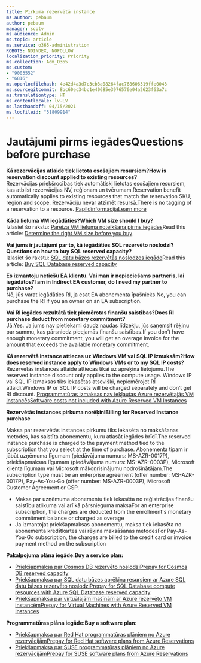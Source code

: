 ```yaml
---
title: Pirkuma rezervētā instance
ms.author: pebaum
author: pebaum
manager: scotv
ms.audience: Admin
ms.topic: article
ms.service: o365-administration
ROBOTS: NOINDEX, NOFOLLOW
localization_priority: Priority
ms.collection: Adm_O365
ms.custom:
- "9003552"
- "6816"
ms.openlocfilehash: 4e42d4a3d7c3cb3a08264fac768606319ffe0043
ms.sourcegitcommit: 8bc60ec34bc1e40685e3976576e04a2623f63a7c
ms.translationtype: HT
ms.contentlocale: lv-LV
ms.lasthandoff: 04/15/2021
ms.locfileid: "51809914"
---
```

# <a name="questions-before-purchase"></a><span data-ttu-id="6fd54-102">Jautājumi pirms iegādes</span><span class="sxs-lookup"><span data-stu-id="6fd54-102">Questions before purchase</span></span>

<span data-ttu-id="6fd54-103">**Kā rezervācijas atlaide tiek lietota esošajiem resursiem?**</span><span class="sxs-lookup"><span data-stu-id="6fd54-103">**How is reservation discount applied to existing resources?**</span></span>  
<span data-ttu-id="6fd54-104">Rezervācijas priekšrocības tiek automātiski lietotas esošajiem resursiem, kas atbilst rezervācijas NV, reģionam un tvērumam.</span><span class="sxs-lookup"><span data-stu-id="6fd54-104">Reservation benefit automatically applies to existing resources that match the reservation SKU, region and scope.</span></span> <span data-ttu-id="6fd54-105">Rezervāciju nevar atzīmēt resursā.</span><span class="sxs-lookup"><span data-stu-id="6fd54-105">There is no tagging of a reservation to a resource.</span></span> [<span data-ttu-id="6fd54-106">Papildinformācija</span><span class="sxs-lookup"><span data-stu-id="6fd54-106">Learn more</span></span>](https://docs.microsoft.com/azure/cost-management-billing/reservations/save-compute-costs-reservations?WT.mc_id=Portal-Microsoft_Azure_Support#how-reservation-discount-is-applied) 

<span data-ttu-id="6fd54-107">**Kāda lieluma VM iegādāties?**</span><span class="sxs-lookup"><span data-stu-id="6fd54-107">**Which VM size should I buy?**</span></span>  
<span data-ttu-id="6fd54-108">Izlasiet šo rakstu: [Pareiza VM lieluma noteikšana pirms iegādes](https://docs.microsoft.com/azure/virtual-machines/windows/prepay-reserved-vm-instances?toc=/azure/billing/TOC.json&WT.mc_id=Portal-Microsoft_Azure_Support#determine-the-right-vm-size-before-you-buy)</span><span class="sxs-lookup"><span data-stu-id="6fd54-108">Read this article: [Determine the right VM size before you buy](https://docs.microsoft.com/azure/virtual-machines/windows/prepay-reserved-vm-instances?toc=/azure/billing/TOC.json&WT.mc_id=Portal-Microsoft_Azure_Support#determine-the-right-vm-size-before-you-buy)</span></span>

<span data-ttu-id="6fd54-109">**Vai jums ir jautājumi par to, kā iegādāties SQL rezervēto noslodzi?**</span><span class="sxs-lookup"><span data-stu-id="6fd54-109">**Questions on how to buy SQL reserved capacity?**</span></span>  
<span data-ttu-id="6fd54-110">Izlasiet šo rakstu: [SQL datu bāzes rezervētās noslodzes iegāde](https://docs.microsoft.com/azure/sql-database/sql-database-reserved-capacity?toc=/azure/billing/TOC.json&WT.mc_id=Portal-Microsoft_Azure_Support#buy-sql-database-reserved-capacity)</span><span class="sxs-lookup"><span data-stu-id="6fd54-110">Read this article: [Buy SQL Database reserved capacity](https://docs.microsoft.com/azure/sql-database/sql-database-reserved-capacity?toc=/azure/billing/TOC.json&WT.mc_id=Portal-Microsoft_Azure_Support#buy-sql-database-reserved-capacity)</span></span>

<span data-ttu-id="6fd54-111">**Es izmantoju netiešu EA klientu. Vai man ir nepieciešams partneris, lai iegādātos?**</span><span class="sxs-lookup"><span data-stu-id="6fd54-111">**I am in Indirect EA customer, do I need my partner to purchase?**</span></span>  
<span data-ttu-id="6fd54-112">Nē, jūs varat iegādāties RI, ja esat EA abonementa īpašnieks.</span><span class="sxs-lookup"><span data-stu-id="6fd54-112">No, you can purchase the RI if you an owner on an EA subscription.</span></span>

<span data-ttu-id="6fd54-113">**Vai RI iegādes rezultātā tiek piemērotas finanšu saistības?**</span><span class="sxs-lookup"><span data-stu-id="6fd54-113">**Does RI purchase deduct from monetary commitment?**</span></span>  
<span data-ttu-id="6fd54-114">Jā.</span><span class="sxs-lookup"><span data-stu-id="6fd54-114">Yes.</span></span> <span data-ttu-id="6fd54-115">Ja jums nav pietiekami daudz naudas līdzekļu, jūs saņemsit rēķinu par summu, kas pārsniedz pieejamās finanšu saistības.</span><span class="sxs-lookup"><span data-stu-id="6fd54-115">If you don’t have enough monetary commitment, you will get an overage invoice for the amount that exceeds the available monetary commitment.</span></span>

<span data-ttu-id="6fd54-116">**Kā rezervētā instance attiecas uz Windows VM vai SQL IP izmaksām?**</span><span class="sxs-lookup"><span data-stu-id="6fd54-116">**How does reserved instance apply to Windows VMs or to my SQL IP costs?**</span></span>  
<span data-ttu-id="6fd54-117">Rezervētās instances atlaide attiecas tikai uz aprēķina lietojumu.</span><span class="sxs-lookup"><span data-stu-id="6fd54-117">The reserved instance discount only applies to the compute usage.</span></span> <span data-ttu-id="6fd54-118">Windows IP vai SQL IP izmaksas tiks iekasētas atsevišķi, nepiemērojot RI atlaidi.</span><span class="sxs-lookup"><span data-stu-id="6fd54-118">Windows IP or SQL IP costs will be charged separately and don’t get RI discount.</span></span> [<span data-ttu-id="6fd54-119">Programmatūras izmaksas nav iekļautas Azure rezervētajās VM instancēs</span><span class="sxs-lookup"><span data-stu-id="6fd54-119">Software costs not included with Azure Reserved VM Instances</span></span>](https://docs.microsoft.com/azure/billing/billing-reserved-instance-windows-software-costs?WT.mc_id=Portal-Microsoft_Azure_Support)  
      
<span data-ttu-id="6fd54-120">**Rezervētās instances pirkuma norēķini**</span><span class="sxs-lookup"><span data-stu-id="6fd54-120">**Billing for Reserved Instance purchase**</span></span>  
      
<span data-ttu-id="6fd54-121">Maksa par rezervētās instances pirkumu tiks iekasēta no maksāšanas metodes, kas saistīta abonementu, kuru atlasāt iegādes brīdī.</span><span class="sxs-lookup"><span data-stu-id="6fd54-121">The reserved instance purchase is charged to the payment method tied to the subscription that you select at the time of purchase.</span></span> <span data-ttu-id="6fd54-122">Abonementa tipam ir jābūt uzņēmuma līgumam (piedāvājuma numurs: MS-AZR-0017P), priekšapmaksas līgumam (piedāvājuma numurs: MS-AZR-0003P), Microsoft klienta līgumam vai Microsoft mākoņrisinājumu nodrošinātājam.</span><span class="sxs-lookup"><span data-stu-id="6fd54-122">The subscription type must be an enterprise agreement (offer number: MS-AZR-0017P), Pay-As-You-Go (offer number: MS-AZR-0003P), Microsoft Customer Agreement or CSP.</span></span>

-   <span data-ttu-id="6fd54-123">Maksa par uzņēmuma abonementu tiek iekasēta no reģistrācijas finanšu saistību atlikuma vai arī kā pārsnieguma maksa</span><span class="sxs-lookup"><span data-stu-id="6fd54-123">For an enterprise subscription, the charges are deducted from the enrollment's monetary commitment balance or charged as overage</span></span>
-   <span data-ttu-id="6fd54-124">Ja izmantojat priekšapmaksas abonementu, maksa tiek iekasēta no abonementa kredītkartes vai rēķina maksāšanas metodes</span><span class="sxs-lookup"><span data-stu-id="6fd54-124">For Pay-As-You-Go subscription, the charges are billed to the credit card or invoice payment method on the subscription</span></span>

<span data-ttu-id="6fd54-125">**Pakalpojuma plāna iegāde:**</span><span class="sxs-lookup"><span data-stu-id="6fd54-125">**Buy a service plan:**</span></span>

-   [<span data-ttu-id="6fd54-126">Priekšapmaksa par Cosmos DB rezervēto noslodzi</span><span class="sxs-lookup"><span data-stu-id="6fd54-126">Prepay for Cosmos DB reserved capacity</span></span>](https://docs.microsoft.com/azure/cosmos-db/cosmos-db-reserved-capacity?WT.mc_id=Portal-Microsoft_Azure_Support)
-   [<span data-ttu-id="6fd54-127">Priekšapmaksa par SQL datu bāzes aprēķina resursiem ar Azure SQL datu bāzes rezervēto noslodzi</span><span class="sxs-lookup"><span data-stu-id="6fd54-127">Prepay for SQL Database compute resources with Azure SQL Database reserved capacity</span></span>](https://docs.microsoft.com/azure/sql-database/sql-database-reserved-capacity?WT.mc_id=Portal-Microsoft_Azure_Support)
-   [<span data-ttu-id="6fd54-128">Priekšapmaksa par virtuālajām mašīnām ar Azure rezervēto VM instancēm</span><span class="sxs-lookup"><span data-stu-id="6fd54-128">Prepay for Virtual Machines with Azure Reserved VM Instances</span></span>](https://docs.microsoft.com/azure/virtual-machines/windows/prepay-reserved-vm-instances?WT.mc_id=Portal-Microsoft_Azure_Support)

<span data-ttu-id="6fd54-129">**Programmatūras plāna iegāde:**</span><span class="sxs-lookup"><span data-stu-id="6fd54-129">**Buy a software plan:**</span></span>

-   [<span data-ttu-id="6fd54-130">Priekšapmaksa par Red Hat programmatūras plāniem no Azure rezervācijām</span><span class="sxs-lookup"><span data-stu-id="6fd54-130">Prepay for Red Hat software plans from Azure Reservations</span></span>](https://docs.microsoft.com/azure/virtual-machines/linux/prepay-rhel-software-charges?WT.mc_id=Portal-Microsoft_Azure_Support)
-   [<span data-ttu-id="6fd54-131">Priekšapmaksa par SUSE programmatūras plāniem no Azure rezervācijām</span><span class="sxs-lookup"><span data-stu-id="6fd54-131">Prepay for SUSE software plans from Azure Reservations</span></span>](https://docs.microsoft.com/azure/virtual-machines/linux/prepay-suse-software-charges?WT.mc_id=Portal-Microsoft_Azure_Support)